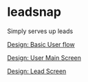 # leadsnap
Simply serves up leads

[Design: Basic User flow](https://docs.google.com/drawings/d/1rdNa5zuh0h-0y32KaUfCyqAn0QM3xuBlKpiQVxmbnLk/edit?usp=sharing)

[Design: User Main Screen](https://docs.google.com/drawings/d/1ygPOQHCwpTen7nqVH-C8mZxA03g8rKp3orLhtWcQ5og/edit?usp=sharing)

[Design: Lead Screen](https://docs.google.com/drawings/d/1FS_gpfz36D5tsTGfUiTG30MC52GE3F3NJj21VFGwy7A/edit?usp=sharing)
